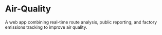 # Air-Quality
A web app combining real-time route analysis, public reporting, and factory emissions tracking to improve air quality.
